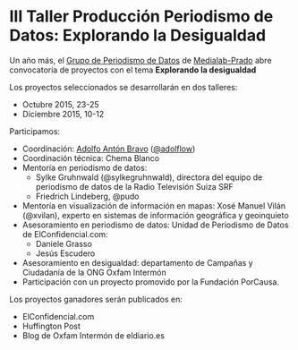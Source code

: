 # III Taller Producción Periodismo de Datos: Explorando la Desigualdad

Un año más, el [Grupo de Periodismo de Datos](http://medialab-prado.es/article/periodismo_de_datos_-_grupo_de_trabajo) de [Medialab-Prado](http://www.medialab-prado.es) abre convocatoria de proyectos con el tema **Explorando la desigualdad**

Los proyectos seleccionados se desarrollarán en dos talleres:
- Octubre 2015, 23-25
- Diciembre 2015, 10-12

Participamos:

- Coordinación: [Adolfo Antón Bravo](http://medialab-prado.es/person/adolfoanton) ([@adolflow](https://www.twitter.com/adolflow))
- Coordinación técnica: Chema Blanco
- Mentoría en periodismo de datos:
  - Sylke Gruhnwald (@sylkegruhnwald), directora del equipo de periodismo de datos de la Radio Televisión Suiza SRF
  - Friedrich Lindeberg, @pudo
- Mentoría en visualización de información en mapas: Xosé Manuel Vilán (@xvilan), experto en sistemas de información geográfica y geoinquieto
- Asesoramiento en periodismo de datos: Unidad de Periodismo de Datos de ElConfidencial.com:
  - Daniele Grasso
  - Jesús Escudero
- Asesoramiento en desigualdad: departamento de Campañas y Ciudadanía de la ONG Oxfam Intermón
- Participación con un proyecto promovido por la Fundación PorCausa.

Los proyectos ganadores serán publicados en:
- ElConfidencial.com
- Huffington Post
- Blog de Oxfam Intermón de eldiario.es


